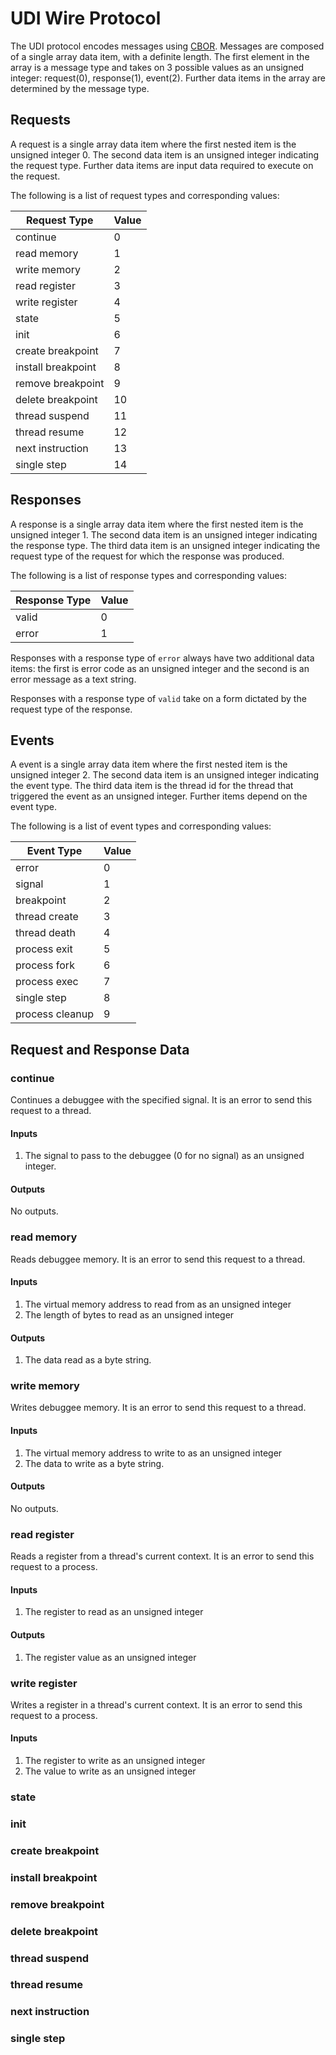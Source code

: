 # UDI Wire Protocol

The UDI protocol encodes messages using [CBOR](cbor.io). Messages are composed
of a single array data item, with a definite length. The first element in the
array is a message type and takes on 3 possible values as an unsigned integer:
request(0), response(1), event(2). Further data items in the array are
determined by the message type.

## Requests

A request is a single array data item where the first nested item is the unsigned
integer 0. The second data item is an unsigned integer indicating the request
type. Further data items are input data required to execute on the request.

The following is a list of request types and corresponding values:

| Request Type        | Value |
| ------------        | ----- |
| continue            | 0     |
| read memory         | 1     |
| write memory        | 2     |
| read register       | 3     |
| write register      | 4     |
| state               | 5     |
| init                | 6     |
| create breakpoint   | 7     |
| install breakpoint  | 8     |
| remove breakpoint   | 9     |
| delete breakpoint   | 10    |
| thread suspend      | 11    |
| thread resume       | 12    |
| next instruction    | 13    |
| single step         | 14    |

## Responses

A response is a single array data item where the first nested item is the unsigned
integer 1. The second data item is an unsigned integer indicating the response
type. The third data item is an unsigned integer indicating the request type of
the request for which the response was produced.

The following is a list of response types and corresponding values:

| Response Type | Value |
| ------------- | ----- |
| valid         | 0     |
| error         | 1     |

Responses with a response type of `error` always have two additional data items:
the first is error code as an unsigned integer and the second is an error message
as a text string.

Responses with a response type of `valid` take on a form dictated by the request
type of the response.

## Events

A event is a single array data item where the first nested item is the unsigned
integer 2. The second data item is an unsigned integer indicating the event type.
The third data item is the thread id for the thread that triggered the event
as an unsigned integer. Further items depend on the event type.

The following is a list of event types and corresponding values:

| Event Type      | Value |
| ----------      | ----- |
| error           | 0 |
| signal          | 1 |
| breakpoint      | 2 |
| thread create   | 3 |
| thread death    | 4 |
| process exit    | 5 |
| process fork    | 6 |
| process exec    | 7 |
| single step     | 8 |
| process cleanup | 9 |

## Request and Response Data

### continue

Continues a debuggee with the specified signal. It is an error to send this
request to a thread.

#### Inputs

1. The signal to pass to the debuggee (0 for no signal) as an unsigned integer.

#### Outputs

No outputs.

### read memory

Reads debuggee memory. It is an error to send this request to a thread.

#### Inputs

1. The virtual memory address to read from as an unsigned integer
2. The length of bytes to read as an unsigned integer

#### Outputs

1. The data read as a byte string.

### write memory

Writes debuggee memory. It is an error to send this request to a thread.

#### Inputs

1. The virtual memory address to write to as an unsigned integer
2. The data to write as a byte string.

#### Outputs

No outputs.

### read register

Reads a register from a thread's current context. It is an error to send this request to
a process.

#### Inputs

1. The register to read as an unsigned integer

#### Outputs

1. The register value as an unsigned integer 

### write register

Writes a register in a thread's current context. It is an error to send this request to
a process.

#### Inputs

1. The register to write as an unsigned integer
2. The value to write as an unsigned integer

### state

### init

### create breakpoint

### install breakpoint

### remove breakpoint

### delete breakpoint

### thread suspend

### thread resume

### next instruction

### single step

